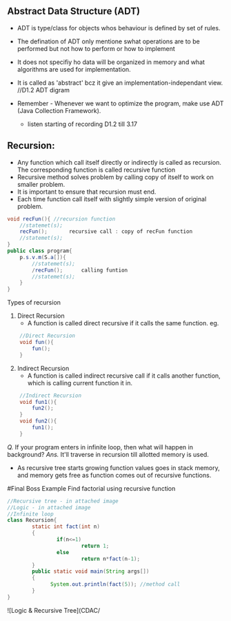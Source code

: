 ## Abstract Data Structure (ADT)
- ADT is type/class for objects whos behaviour is defined by set of rules.
- The defination of ADT only mentione swhat operations are to be performed but not how to perform or how to implement
- It does not specifiy ho data will be organized in memory and what algorithms are used for implementation.
- It is called as 'abstract' bcz it give an implementation-independant view.
//D1.2 ADT digram
- Remember - Whenever we want to optimize the program, make use ADT (Java Collection Framework).

  - listen starting of recording D1.2 till 3.17

## Recursion:
- Any function which call itself directly or indirectly is called as recursion. The corresponding function is called recursive function
- Recursive method solves problem by calling copy of itself to work on smaller problem.
- It is important to ensure that recursion must end.
- Each time function call itself with slightly simple version of original problem.

```java
void recFun(){ //recursion function
	//statemet(s);
	recFun();		recursive call : copy of recFun function
	//statemet(s);
}
public class program{
	p.s.v.m(S.a[]){
		//statemet(s);
		/recFun();	 	calling funtion
		//statemet(s);
	}
}
```
Types of recursion
1. Direct Recursion
	- A function is called direct recursive if it calls the same function. eg.
```java
	//Direct Recursion
	void fun(){
		fun();
	}
```
2. Indirect Recursion
	- A function is called indirect recursive call if it calls another function, which is calling current function it in.
```java
	//Indirect Recursion
	void fun1(){
		fun2();
	}
	void fun2(){
		fun1();
	}
```
*Q.* If your program enters in infinite loop, then what will happen in background? 
*Ans.* It'll traverse in recursion till allotted memory is used.
	
- As recursive tree starts growing function values goes in stack memory, and memory gets free as function comes out of recursive functions.
	
#Final Boss Example
Find factorial using recursive function
```java
//Recursive tree - in attached image
//Logic - in attached image	
//Infinite loop
class Recursion{
        static int fact(int n)
        {
                if(n<=1)
                        return 1;
                else
                        return n*fact(n-1);
        }
        public static void main(String args[])
        {
              System.out.println(fact(5)); //method call
        }
}
```
![Logic & Recursive Tree](CDAC/